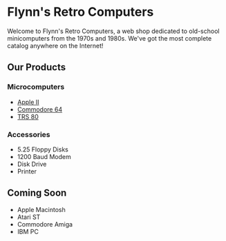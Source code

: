 <html>
  <head>
    <title>Flynn's Retro Computers</title>
  </head>

  <body>
    <h1>Flynn's Retro Computers</h1>
    
   <p>Welcome to Flynn's Retro Computers, a web shop dedicated to old-school minicomputers from the 1970s and 1980s. We've got the most complete catalog anywhere on the Internet!</p>

   <h2>Our Products</h2>


   <h3>Microcomputers</h3>

   <ul>
      <li><a href="apple-ii.html">Apple II</a></li>
      <li><a href="commodore-64.html">Commodore 64</a></li>
      <li><a href="trs-80.html">TRS 80</a></li>
    </ul>

   <h3>Accessories</h3>

   <ul>
      <li>5.25 Floppy Disks</li>
      <li>1200 Baud Modem</li>
      <li>Disk Drive</li>
      <li>Printer</li>
    </ul>


   <h2>Coming Soon</h2>

   <ul>
      <li>Apple Macintosh</li>
      <li>Atari ST</li>
      <li>Commodore Amiga</li>
      <li>IBM PC</li>
    </ul>

  </body>
</html>
